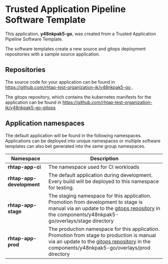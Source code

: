 # Trusted Application Pipeline Software Template

This application, **y48nkpak5-go**, was created from a Trusted Application Pipeline Software Template.

The software templates create a new source and gitops deployment repositories with a sample source application. 

## Repositories

The source code for your application can be found in [https://github.com/rhtap-test-organization-jk/y48nkpak5-go ](https://github.com/rhtap-test-organization-jk/y48nkpak5-go ).
 
The gitops repository, which contains the kubernetes manifests for the application can be found in 
[https://github.com/rhtap-test-organization-jk/y48nkpak5-go-gitops ](https://github.com/rhtap-test-organization-jk/y48nkpak5-go-gitops ) 

## Application namespaces 

The default application will be found in the following namespaces. Applications can be deployed into unique namespaces or multiple software templates can also bet generated into the same group namespaces.  

|  Namespace   |  Description   |  
| -------- | -------- |
| **rhtap-app-ci** | The namespace used for CI workloads |
| **rhtap-app-development** | The default application during development. Every build will be deployed to this namespace for testing. |
| **rhtap-app-stage** | The staging namespace for this application. Promotion from development to stage is manual via an update to the [gitops repository](https://github.com/rhtap-test-organization-jk/y48nkpak5-go-gitops ) in the components/y48nkpak5-go/overlays/stage directory |
| **rhtap-app-prod** | The production namespace for this application. Promotion from stage to production is manual via an update to the [gitops repository](https://github.com/rhtap-test-organization-jk/y48nkpak5-go-gitops ) in the components/y48nkpak5-go/overlays/prod directory |